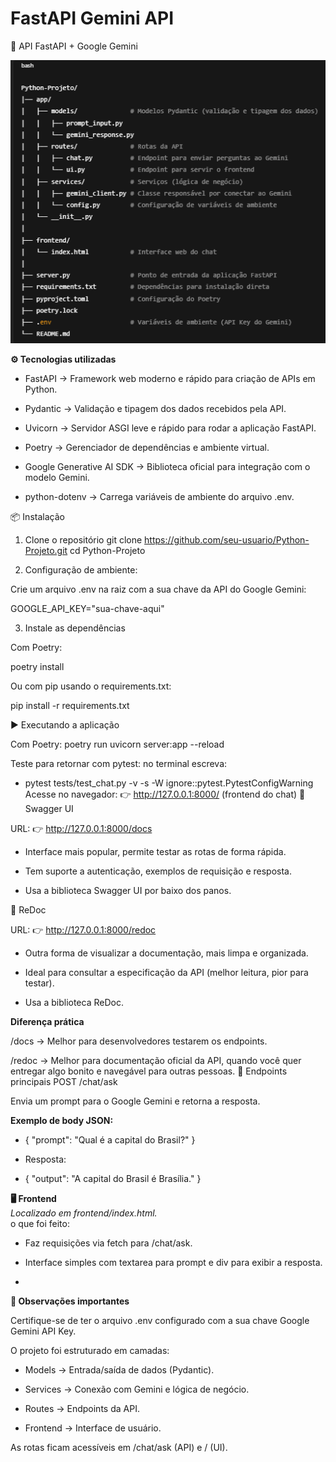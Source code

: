# FastAPI Gemini API

🚀 API FastAPI + Google Gemini

![img_1.png](img_1.png)

**⚙️ Tecnologias utilizadas** 
- FastAPI
 → Framework web moderno e rápido para criação de APIs em Python.

- Pydantic
 → Validação e tipagem dos dados recebidos pela API.

- Uvicorn
 → Servidor ASGI leve e rápido para rodar a aplicação FastAPI.

- Poetry
 → Gerenciador de dependências e ambiente virtual.

- Google Generative AI SDK
 → Biblioteca oficial para integração com o modelo Gemini.

- python-dotenv
 → Carrega variáveis de ambiente do arquivo .env.

📦 Instalação 
1. Clone o repositório
git clone https://github.com/seu-usuario/Python-Projeto.git
cd Python-Projeto 

2. Configuração de ambiente:

Crie um arquivo .env na raiz com a sua chave da API do Google Gemini:

GOOGLE_API_KEY="sua-chave-aqui"

3. Instale as dependências

Com Poetry:

poetry install

Ou com pip usando o requirements.txt:

pip install -r requirements.txt

▶️ Executando a aplicação

Com Poetry:
poetry run uvicorn server:app --reload

Teste para retornar com pytest: 
no terminal escreva: 

- pytest tests/test_chat.py -v -s -W ignore::pytest.PytestConfigWarning 
Acesse no navegador:
👉 http://127.0.0.1:8000/ (frontend do chat)
📘 Swagger UI

URL: 👉 http://127.0.0.1:8000/docs

- Interface mais popular, permite testar as rotas de forma rápida.

- Tem suporte a autenticação, exemplos de requisição e resposta.

- Usa a biblioteca Swagger UI por baixo dos panos.

📕 ReDoc

URL: 👉 http://127.0.0.1:8000/redoc

- Outra forma de visualizar a documentação, mais limpa e organizada.

- Ideal para consultar a especificação da API (melhor leitura, pior para testar).

- Usa a biblioteca ReDoc.

**Diferença prática**

/docs → Melhor para desenvolvedores testarem os endpoints.

/redoc → Melhor para documentação oficial da API, quando você quer entregar algo bonito e navegável para outras pessoas.
📡 Endpoints principais
POST /chat/ask

Envia um prompt para o Google Gemini e retorna a resposta.

**Exemplo de body JSON:**
- {
  "prompt": "Qual é a capital do Brasil?"
} 
 

- Resposta: 

- {
  "output": "A capital do Brasil é Brasília."
}

**🖥️ Frontend** \
_Localizado em frontend/index.html._ \
o que foi feito:

- Faz requisições via fetch para /chat/ask.

- Interface simples com textarea para prompt e div para exibir a resposta.
- 

**📌 Observações importantes**

Certifique-se de ter o arquivo .env configurado com a sua chave Google Gemini API Key.

O projeto foi estruturado em camadas:

- Models → Entrada/saída de dados (Pydantic).

- Services → Conexão com Gemini e lógica de negócio.

- Routes → Endpoints da API.

- Frontend → Interface de usuário.

As rotas ficam acessíveis em /chat/ask (API) e / (UI).
